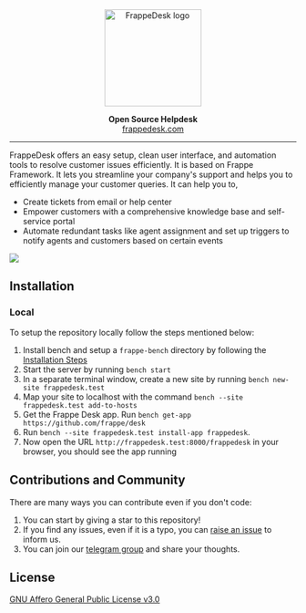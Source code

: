 <div align="center" markdown="1">
<img src="https://user-images.githubusercontent.com/46772424/179259061-000ac01a-4cb5-4d99-adab-2d5951f0ca15.svg" alt="FrappeDesk logo" width="170"/>

**Open Source Helpdesk** </br>
[frappedesk.com](https://frappedesk.com)
</div>

---


FrappeDesk offers an easy setup, clean user interface, and automation tools to resolve customer issues efficiently. It is based on Frappe Framework. It lets you streamline your company's support and helps you to efficiently manage your customer queries. It can help you to,

- Create tickets from email or help center
- Empower customers with a comprehensive knowledge base and self-service portal
- Automate redundant tasks like agent assignment and set up triggers to notify agents and customers based on certain events

<img src="https://user-images.githubusercontent.com/46772424/180410739-a64b8b65-43b4-4ec8-8a87-1f5e97f355e0.png" width="">

## Installation

### Local

To setup the repository locally follow the steps mentioned below:

1. Install bench and setup a `frappe-bench` directory by following the [Installation Steps](https://frappeframework.com/docs/user/en/installation)
1. Start the server by running `bench start`
1. In a separate terminal window, create a new site by running `bench new-site frappedesk.test`
1. Map your site to localhost with the command `bench --site frappedesk.test add-to-hosts`
1. Get the Frappe Desk app. Run `bench get-app https://github.com/frappe/desk`
1. Run `bench --site frappedesk.test install-app frappedesk`.
1. Now open the URL `http://frappedesk.test:8000/frappedesk` in your browser, you should see the app running

## Contributions and Community

There are many ways you can contribute even if you don't code:

1. You can start by giving a star to this repository!
2. If you find any issues, even if it is a typo, you can [raise an issue](https://github.com/frappe/desk/issues/new) to inform us.
3. You can join our [telegram group](https://t.me/frappedesk) and share your thoughts.

## License
[GNU Affero General Public License v3.0](https://github.com/frappe/desk/blob/main/licence.md)
